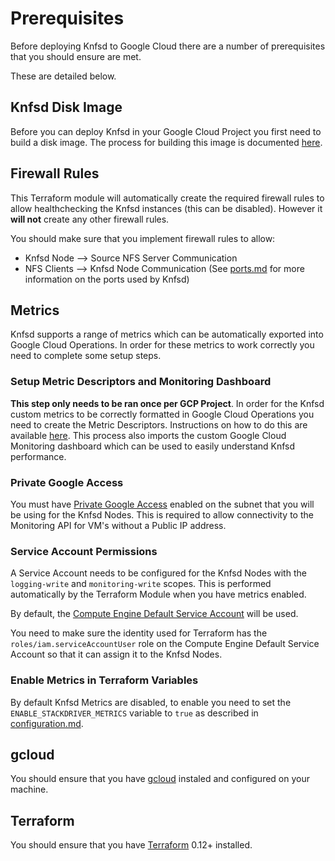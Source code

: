 # Prerequisites

Before deploying Knfsd to Google Cloud there are a number of prerequisites that you should ensure are met.

These are detailed below.

## Knfsd Disk Image

Before you can deploy Knfsd in your Google Cloud Project you first need to build a disk image. The process for building this image is documented [here](../image).

## Firewall Rules

This Terraform module will automatically create the required firewall rules to allow healthchecking the Knfsd instances (this can be disabled). However it **will not** create any other firewall rules.

You should make sure that you implement firewall rules to allow:

* Knfsd Node --> Source NFS Server Communication
* NFS Clients --> Knfsd Node Communication (See [ports.md](ports.md) for more information on the ports used by Knfsd)

## Metrics

Knfsd supports a range of metrics which can be automatically exported into Google Cloud Operations. In order for these metrics to work correctly you need to complete some setup steps.

### Setup Metric Descriptors and Monitoring Dashboard

**This step only needs to be ran once per GCP Project**. In order for the Knfsd custom metrics to be correctly formatted in Google Cloud Operations you need to create the Metric Descriptors. Instructions on how to do this are available [here](metrics/README.md). This process also imports the custom Google Cloud Monitoring dashboard which can be used to easily understand Knfsd performance.

### Private Google Access
You must have [Private Google Access](https://cloud.google.com/vpc/docs/configure-private-google-access) enabled on the subnet that you will be using for the Knfsd Nodes. This is required to allow connectivity to the Monitoring API for VM's without a Public IP address.

### Service Account Permissions
A Service Account needs to be configured for the Knfsd Nodes with the `logging-write` and `monitoring-write` scopes. This is performed automatically by the Terraform Module when you have metrics enabled. 

By default, the [Compute Engine Default Service Account](https://cloud.google.com/compute/docs/access/service-accounts#default_service_account) will be used. 

You need to make sure the identity used for Terraform has the `roles/iam.serviceAccountUser` role on the Compute Engine Default Service Account so that it can assign it to the Knfsd Nodes.

### Enable Metrics in Terraform Variables
By default Knfsd Metrics are disabled, to enable you need to set the `ENABLE_STACKDRIVER_METRICS` variable to `true` as described in [configuration.md](configuration.md).

## gcloud

You should ensure that you have [gcloud](https://cloud.google.com/sdk/install) instaled and configured on your machine. 

## Terraform

You should ensure that you have [Terraform](https://www.terraform.io/downloads.html) 0.12+ installed.
